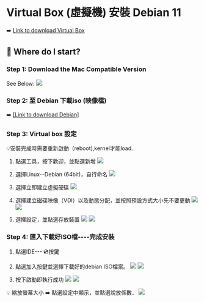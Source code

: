 # Virtual Box (虛擬機) 安裝 Debian 11

:arrow_right: [Link to download Virtual Box](https://www.virtualbox.org/)


## :memo: Where do I start?

### Step 1: Download the Mac Compatible Version

See Below:
![](https://i.imgur.com/TzZ3GCM.png)

### Step 2: 至 Debian 下載iso (映像檔)

:arrow_right: [[Link to download Debian] ](https://www.debian.org/download)

### Step 3: Virtual box 設定
:bulb:安裝完成時需要重新啟動（reboot),kernel才能load.
 

1. 點選工具，按下歡迎，並點選新增
![](https://i.imgur.com/pfH3N9Y.png)

2. 選擇Linux--Debian (64bit)，自行命名
![](https://i.imgur.com/xZ4Nk0L.jpg)

3. 選擇立即建立虛擬硬碟
![](https://i.imgur.com/oRNc0dD.jpg)

4. 選擇建立磁碟映像（VDI）以及動態分配，並按照預設方式大小先不要更動
![](https://i.imgur.com/6uCRfqw.png)
![](https://i.imgur.com/Vy5FeCk.png)

5. 選擇設定，並點選存放裝置
![](https://i.imgur.com/CtPrjPK.png)
![](https://i.imgur.com/IkHcmjH.jpg)

### Step 4: 匯入下載好ISO檔----完成安裝
1. 點選IDE--- :cd:按鍵
2. 點選加入按鍵並選擇下載好的debian ISO檔案。
![](https://i.imgur.com/bqd9haf.jpg)
![](https://i.imgur.com/yryQTHm.png)

2. 按下啟動即執行成功
![](https://i.imgur.com/AeWuUwa.png)
![](https://i.imgur.com/oAFOaGs.png)

:bulb: 縮放螢幕大小
:arrow_right: 點選設定中顯示，並點選說放係數．
![](https://i.imgur.com/GoNisZF.jpg)





